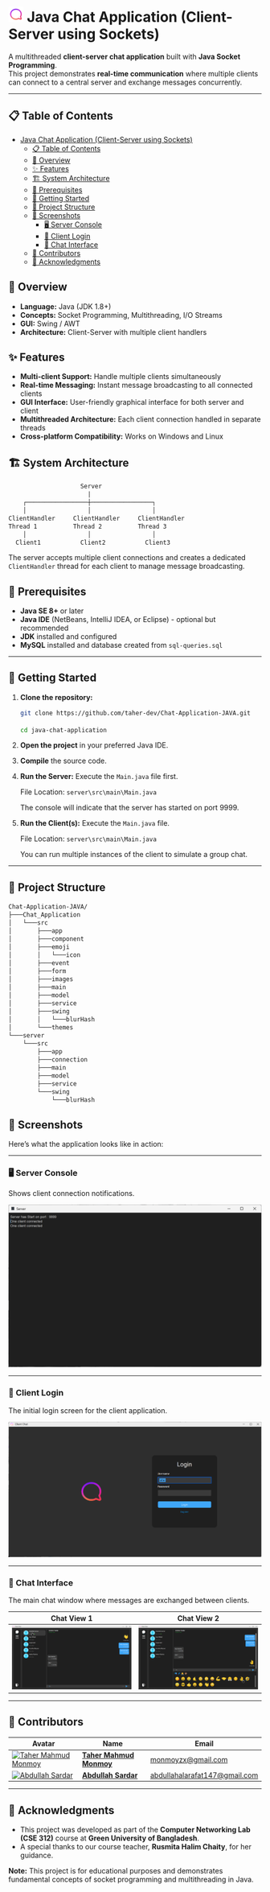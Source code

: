 # <img src="preview-images/icon-bg.png" alt="App Icon" width="30"/> Java Chat Application (Client-Server using Sockets)

A multithreaded **client-server chat application** built with **Java Socket Programming**.  
This project demonstrates **real-time communication** where multiple clients can connect to a central server and exchange messages concurrently.

---

## 📋 Table of Contents

- [ Java Chat Application (Client-Server using Sockets)](#-java-chat-application-client-server-using-sockets)
  - [📋 Table of Contents](#-table-of-contents)
  - [🎯 Overview](#-overview)
  - [✨ Features](#-features)
  - [🏗️ System Architecture](#️-system-architecture)
  - [🔧 Prerequisites](#-prerequisites)
  - [🚀 Getting Started](#-getting-started)
  - [📁 Project Structure](#-project-structure)
  - [📸 Screenshots](#-screenshots)
    - [🖥️ Server Console](#️-server-console)
    - [🔑 Client Login](#-client-login)
    - [💬 Chat Interface](#-chat-interface)
  - [👥 Contributors](#-contributors)
  - [🙏 Acknowledgments](#-acknowledgments)

## 🎯 Overview

- **Language:** Java (JDK 1.8+)
- **Concepts:** Socket Programming, Multithreading, I/O Streams
- **GUI:** Swing / AWT
- **Architecture:** Client-Server with multiple client handlers

## ✨ Features

- **Multi-client Support:** Handle multiple clients simultaneously
- **Real-time Messaging:** Instant message broadcasting to all connected clients
- **GUI Interface:** User-friendly graphical interface for both server and client
- **Multithreaded Architecture:** Each client connection handled in separate threads
- **Cross-platform Compatibility:** Works on Windows and Linux

## 🏗️ System Architecture

```
                    Server
                      |
    ┌─────────────────┼─────────────────┐
    │                 │                 │
ClientHandler     ClientHandler     ClientHandler
Thread 1          Thread 2          Thread 3
    │                 │                 │
  Client1           Client2           Client3
```

The server accepts multiple client connections and creates a dedicated `ClientHandler` thread for each client to manage message broadcasting.

## 🔧 Prerequisites

- **Java SE 8+** or later
- **Java IDE** (NetBeans, IntelliJ IDEA, or Eclipse) - optional but recommended
- **JDK** installed and configured
- **MySQL** installed and database created from `sql-queries.sql`

---

## 🚀 Getting Started

1. **Clone the repository:**

   ```bash
   git clone https://github.com/taher-dev/Chat-Application-JAVA.git

   cd java-chat-application
   ```

2. **Open the project** in your preferred Java IDE.
3. **Compile** the source code.
4. **Run the Server:** Execute the `Main.java` file first.

   File Location:
   `server\src\main\Main.java`

   The console will indicate that the server has started on port 9999.

5. **Run the Client(s):** Execute the `Main.java` file.

   File Location:
   `server\src\main\Main.java`

   You can run multiple instances of the client to simulate a group chat.

---

## 📁 Project Structure

```
Chat-Application-JAVA/
├───Chat_Application
│   └───src
│       ├───app
│       ├───component
│       ├───emoji
│       │   └───icon
│       ├───event
│       ├───form
│       ├───images
│       ├───main
│       ├───model
│       ├───service
│       ├───swing
│       │   └───blurHash
│       └───themes
└───server
    └───src
        ├───app
        ├───connection
        ├───main
        ├───model
        ├───service
        └───swing
            └───blurHash
```

## 📸 Screenshots

Here’s what the application looks like in action:

---

### 🖥️ Server Console

Shows client connection notifications.

![Server Console](preview-images/preview-server.png)

---

### 🔑 Client Login

The initial login screen for the client application.

![Client Login](preview-images/preview-login.png)

---

### 💬 Chat Interface

The main chat window where messages are exchanged between clients.

| Chat View 1                                          | Chat View 2                                           |
| ---------------------------------------------------- | ----------------------------------------------------- |
| ![Chat Interface 1](preview-images/preview-chat.png) | ![Chat Interface 2](preview-images/preview-emoji.png) |

---

## 👥 Contributors

| Avatar                                                                                                                | Name                                                    | Email                         |
| --------------------------------------------------------------------------------------------------------------------- | ------------------------------------------------------- | ----------------------------- |
| [<img src="https://github.com/taher-dev.png" width="60px;" alt="Taher Mahmud Monmoy"/>](https://github.com/taher-dev) | **[Taher Mahmud Monmoy](https://github.com/taher-dev)** | monmoyzx@gmail.com            |
| [<img src="https://github.com/aaarafat17.png" width="60px;" alt="Abdullah Sardar"/>](https://github.com/aaarafat17)   | **[Abdullah Sardar](https://github.com/aaarafat17)**    | abdullahalarafat147@gmail.com |

---

## 🙏 Acknowledgments

- This project was developed as part of the **Computer Networking Lab (CSE 312)** course at **Green University of Bangladesh**.
- A special thanks to our course teacher, **Rusmita Halim Chaity**, for her guidance.

**Note:** This project is for educational purposes and demonstrates fundamental concepts of socket programming and multithreading in Java.
